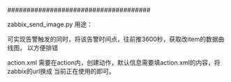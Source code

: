 #####################################

zabbix_send_image.py 用途：

  可实现告警触发的同时，将该告警时间点，往前推3600秒，获取改item的数据曲线图，
以方便排错

action.xml 需要在action内，创建动作，默认信息需要填action.xml的内容，将zabbix的url换成
当前正在使用的即可。
